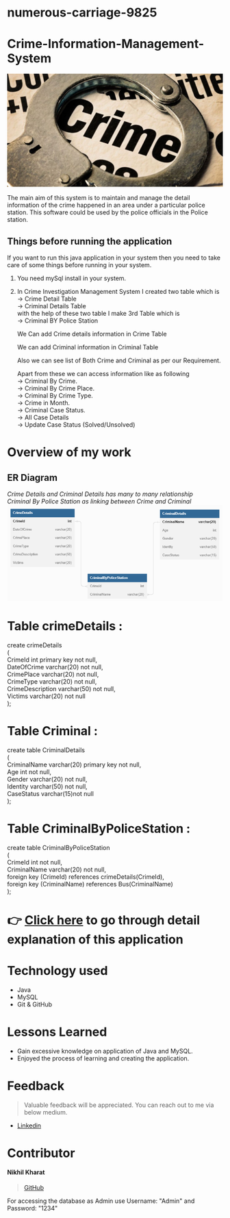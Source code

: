 # numerous-carriage-9825
# Crime-Information-Management-System

![Logo](https://github.com/nikhilkharat/numerous-carriage-9825/blob/day-5/Crime_Investigation_Management_System/Images/gs_article_img_157183295712.jpg)



The main aim of this system is to maintain and manage the detail information of the crime happened in  an  area under a particular police station. 
This software could be used by the police officials in the Police station.


## Things before running the application

If you want to run this java application in your system then you need to take care of some things before running in your system. 

1) You need mySql install in your system.

2) In Crime Investigation Management System I created two table which is<br>
   -> Crime Detail Table<br>
   -> Criminal Details Table<br>
   with the help of these two table I make 3rd Table which is<br>
   -> Criminal BY Police Station<br>
   
   We Can add Crime details information in Crime Table
   
   We can add Criminal information in Criminal Table
   
   Also we can see list of Both Crime and Criminal as per our Requirement.
   
   Apart from these we can access information like as following<br>
   -> Criminal By Crime.<br>
   -> Criminal By Crime Place.<br>
   -> Criminal By Crime Type.<br>
   -> Crime in Month.<br>
   -> Criminal Case Status.<br>
   -> All Case Details <br>
   -> Update Case Status (Solved/Unsolved)<br>

# Overview of my work

## **ER Diagram**
*Crime Details and Criminal Details has many to many relationship*
</br>
*Criminal By Police Station as linking between Crime and Criminal*
</br>
![Er diagram](https://github.com/nikhilkharat/numerous-carriage-9825/blob/main/Crime_Investigation_Management_System/Project/Table%20Relation.png)


Table crimeDetails :
====================
create crimeDetails <br>
(<br>
    CrimeId int primary key not null,<br>
    DateOfCrime varchar(20) not null,<br>
    CrimePlace varchar(20) not null,<br>
    CrimeType varchar(20) not null,<br>
    CrimeDescription varchar(50) not null,<br>
    Victims varchar(20) not null<br>
);

Table Criminal :
=====================
create table CriminalDetails<br>
(<br>
    CriminalName varchar(20) primary key not null,<br>
    Age int not null,<br>
    Gender varchar(20) not null,<br>
    Identity varchar(50) not null,<br>
    CaseStatus varchar(15)not null <br>
);

Table CriminalByPoliceStation :
==================
create table CriminalByPoliceStation <br>
(<br>
    CrimeId int not null,<br>
    CriminalName varchar(20) not null,<br>
    foreign key (CrimeId) references crimeDetails(CrimeId),<br>
    foreign key (CriminalName) references Bus(CriminalName)<br>
);

# 👉 [Click here](https://drive.google.com/file/d/1kKWC5dUw0bd2ESU9o_2k4L9_i6JaqKXS/view) to go through detail explanation of this application 


# Technology used 

- Java
- MySQL
- Git & GitHub

# Lessons Learned

- Gain excessive knowledge on application of Java and MySQL.
- Enjoyed the process of learning and creating the application.


# Feedback
> Valuable feedback will be appreciated.
> You can reach out to me via below medium.

- [Linkedin](https://www.linkedin.com/in/nikhil-kharat-872608109)
# Contributor
#### Nikhil Kharat
>[GitHub](https://github.com/nikhilkharat)

For accessing the database as Admin use Username: "Admin" and Password: "1234"
